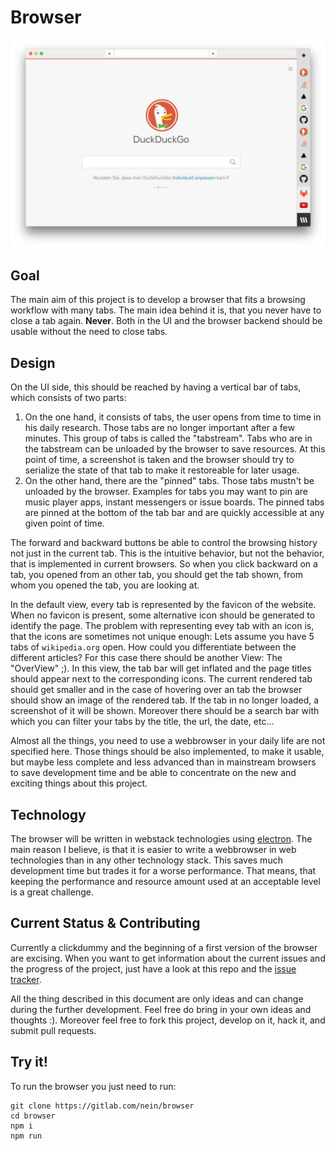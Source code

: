 # Browser
![Screenshot of a clickdummy version of the browser](documentation/clickdummy.jpg)

## Goal
The main aim of this project is to develop a browser that fits a browsing workflow with many tabs.
The main idea behind it is, that you never have to close a tab again. **Never**.
Both in the UI and the browser backend should be usable without the need to close tabs.

## Design
On the UI side, this should be reached by having a vertical bar of tabs, 
which consists of two parts: 
1. On the one hand, it consists 
of tabs, the user opens from time to time in his daily research. Those tabs are no longer important 
after a few minutes. This group of tabs is called the "tabstream". Tabs who are in the tabstream
can be unloaded by the browser to save resources. At this point of time, a screenshot is taken and
the browser should try to serialize the state of that tab to make it restoreable for later usage.
2. On the other hand, there are the "pinned" tabs. Those tabs mustn't be unloaded by the browser.
Examples for tabs you may want to pin are music player apps, instant messengers or 
issue boards. The pinned tabs are pinned at the bottom of the tab bar and are quickly accessible at any
given point of time.

The forward and backward buttons be able to control the browsing history not just in the current tab.
This is the intuitive behavior, but not the behavior, that is implemented in current browsers.
So when you click backward on a tab, you opened from an other tab, you should get
the tab shown, from whom you opened the tab, you are looking at.

In the default view, every tab is represented by the favicon of the website.
When no favicon is present, some alternative icon should be generated to identify the page.
The problem with representing evey tab with an icon is, that the icons are sometimes not unique enough:
Lets assume you have 5 tabs of `wikipedia.org` open. How could you differentiate between the different articles?
For this case there should be another View: The "OverView" ;). In this view, the tab bar will get 
inflated and the page titles should appear next to the corresponding icons. The current rendered tab
should get smaller and in 
the case of hovering over an tab the browser should show an image of the rendered tab.
If the tab in no longer loaded, a screenshot of it will be shown.
Moreover there should be a search bar with which you can filter your tabs by the title, the url,
the date, etc...

Almost all the things, you need to use a webbrowser in your daily life are not specified here.
Those things should be also implemented, to make it usable, but maybe less complete and less
advanced than in mainstream browsers to save development time and be able to concentrate on the
new and exciting things about this project.

## Technology
The browser will be written in webstack technologies using [electron](http://electron.atom.io/).
The main reason I believe, is that it is easier to write a webbrowser in web technologies than in any other
technology stack. This saves much development time but trades it for a worse performance. That
means, that keeping the performance and resource amount used at an acceptable level is a great challenge.

## Current Status & Contributing
Currently a clickdummy and the beginning of a first version of the browser are excising.
When you want to get information about the current issues and the progress of the project, just have a 
look at this repo and the [issue tracker](https://gitlab.com/nein/browser).

All the thing described in this document are only ideas and can change during the further development.
Feel free do bring in your own ideas and thoughts :). Moreover feel free to fork this project, develop on it,
hack it, and submit pull requests.

## Try it!
To run the browser you just need to run:
```
git clone https://gitlab.com/nein/browser 
cd browser
npm i
npm run
```
